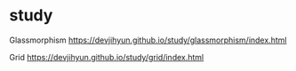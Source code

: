# study

Glassmorphism
https://devjihyun.github.io/study/glassmorphism/index.html 

Grid
https://devjihyun.github.io/study/grid/index.html
